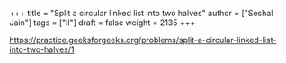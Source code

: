 +++
title = "Split a circular linked list into two halves"
author = ["Seshal Jain"]
tags = ["ll"]
draft = false
weight = 2135
+++

<https://practice.geeksforgeeks.org/problems/split-a-circular-linked-list-into-two-halves/1>
